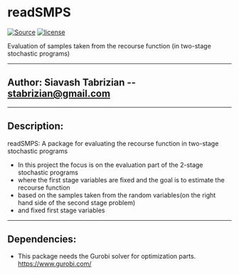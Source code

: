 #  readSMPS
[![Source](https://github.com/siavashtab/2slpEval/tree/master/2slpEval)](https://github.com/siavashtab/2slpEval/tree/master/2slpEval)
[![license](https://github.com/siavashtab/2slpEval/tree/master/LICENSE)](https://github.com/siavashtab/2slpEval/tree/master/LICENSE)

Evaluation of samples taken from the recourse function (in two-stage stochastic programs)

------------------

##  Author: Siavash Tabrizian -- stabrizian@gmail.com

------------------

## Description:

readSMPS: A package for evaluating the recourse function in two-stage stochastic programs

-  In this project the focus is on the evaluation part of the 2-stage stochastic programs
-  where the first stage variables are fixed and the goal is to estimate the recourse function 
-  based on the samples taken from the random variables(on the right hand side of the second stage problem)
-  and fixed first stage variables

------------------

## Dependencies:

- This package needs the Gurobi solver for optimization parts. https://www.gurobi.com/
